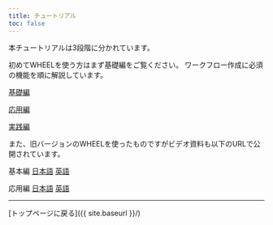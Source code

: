 ```yaml
---
title: チュートリアル
toc: false
---
```


本チュートリアルは3段階に分かれています。

初めてWHEELを使う方はまず基礎編をご覧ください。
ワークフロー作成に必須の機能を順に解説しています。

[基礎編](1_basic_tutorial/)

[応用編](2_advanced_tutorial/)

[実践編](3_application_tutorial/)

また、旧バージョンのWHEELを使ったものですがビデオ資料も以下のURLで公開されています。

基本編 [日本語](https://youtu.be/1sh_XA6o7Zw) [英語](https://youtu.be/10FP6lnVISk)

応用編 [日本語](https://youtu.be/1c-88BGdhPM) [英語](https://youtu.be/XR-zGcDhR50)



--------
[トップページに戻る]({{ site.baseurl }}/)

